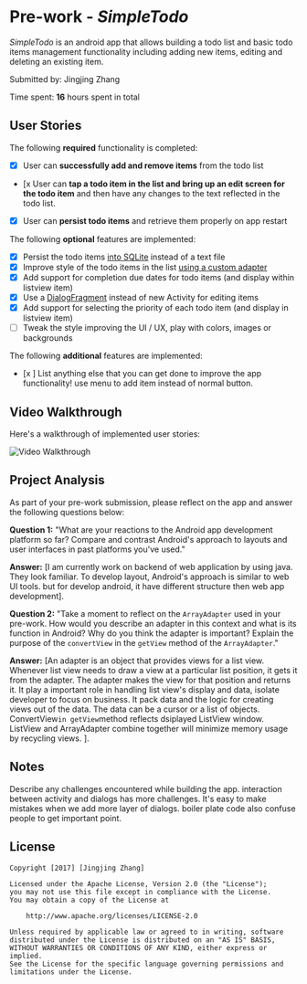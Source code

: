 # Pre-work - *SimpleTodo*

*SimpleTodo* is an android app that allows building a todo list and basic todo items management functionality including adding new items, editing and deleting an existing item.

Submitted by: Jingjing Zhang

Time spent: **16** hours spent in total

## User Stories

The following **required** functionality is completed:

* [x] User can **successfully add and remove items** from the todo list
* [x User can **tap a todo item in the list and bring up an edit screen for the todo item** and then have any changes to the text reflected in the todo list.
* [x] User can **persist todo items** and retrieve them properly on app restart

The following **optional** features are implemented:

* [x] Persist the todo items [into SQLite](http://guides.codepath.com/android/Persisting-Data-to-the-Device#sqlite) instead of a text file
* [x] Improve style of the todo items in the list [using a custom adapter](http://guides.codepath.com/android/Using-an-ArrayAdapter-with-ListView)
* [x] Add support for completion due dates for todo items (and display within listview item)
* [x] Use a [DialogFragment](http://guides.codepath.com/android/Using-DialogFragment) instead of new Activity for editing items
* [x] Add support for selecting the priority of each todo item (and display in listview item)
* [ ] Tweak the style improving the UI / UX, play with colors, images or backgrounds

The following **additional** features are implemented:

* [x ] List anything else that you can get done to improve the app functionality!
use menu to add item instead of normal button.

## Video Walkthrough

Here's a walkthrough of implemented user stories:

<img src='http://i.imgur.com/OjWhPoP.gif' title='Video Walkthrough' width='' alt='Video Walkthrough' />

## Project Analysis

As part of your pre-work submission, please reflect on the app and answer the following questions below:

**Question 1:** "What are your reactions to the Android app development platform so far? Compare and contrast Android's approach to layouts and user interfaces in past platforms you've used."

**Answer:** [I am currently work on backend of web application by using java. They look familiar.  To develop layout, Android's approach is similar to web UI tools. but for develop android, it have different structure then web app development].

**Question 2:** "Take a moment to reflect on the `ArrayAdapter` used in your pre-work. How would you describe an adapter in this context and what is its function in Android? Why do you think the adapter is important? Explain the purpose of the `convertView` in the `getView` method of the `ArrayAdapter`."

**Answer:** [An adapter is an object that provides views for a list view. Whenever list view needs to draw a view at a particular list position, it gets it from the adapter. The adapter makes the view for that position and returns it. It play a important role in handling list view's display and data, isolate developer to focus on business. It pack data and the logic for creating views out of the data. The data can be a cursor or a list of objects. ConvertView`in getView`method reflects dsiplayed ListView window. ListView and ArrayAdapter combine together will minimize memory usage by recycling views.
].

## Notes

Describe any challenges encountered while building the app.
interaction between activity and dialogs has more challenges. It's easy to make mistakes when we add more layer of dialogs.
boiler plate code also confuse people to get important point.

## License

    Copyright [2017] [Jingjing Zhang]

    Licensed under the Apache License, Version 2.0 (the "License");
    you may not use this file except in compliance with the License.
    You may obtain a copy of the License at

        http://www.apache.org/licenses/LICENSE-2.0

    Unless required by applicable law or agreed to in writing, software
    distributed under the License is distributed on an "AS IS" BASIS,
    WITHOUT WARRANTIES OR CONDITIONS OF ANY KIND, either express or implied.
    See the License for the specific language governing permissions and
    limitations under the License.
